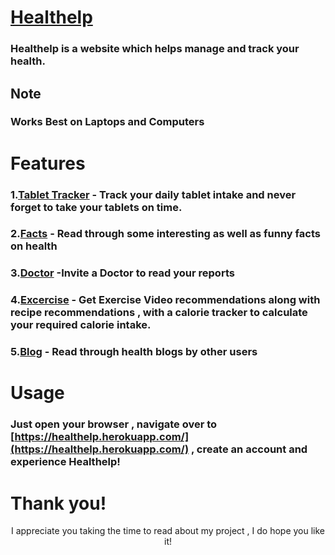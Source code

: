 # [Healthelp](https://healthelp.herokuapp.com)
### Healthelp is a website which helps manage and track your health.




## Note
### Works Best on Laptops and Computers

# Features
### 1.[Tablet Tracker](https://healthelp.herokuapp.com/tablets) - Track your daily tablet intake and never forget to take your tablets on time.  

### 2.[Facts](https://healthelp.herokuapp.com/facts) - Read through some interesting as well as funny facts on health  

### 3.[Doctor](https://healthelp.herokuapp.com/doctor) -Invite a Doctor to read your reports  

### 4.[Excercise](https://healthelp.herokuapp.com/excercise) - Get Exercise Video recommendations along with recipe recommendations , with a calorie tracker to calculate your required calorie intake.  

### 5.[Blog](https://healthelp.herokuapp.com/blog) - Read through health blogs by other users

# Usage

### Just open your browser , navigate over to [https://healthelp.herokuapp.com/](https://healthelp.herokuapp.com/) , create an account and experience Healthelp!  

# Thank you!

<p style="text-align:center">I appreciate you taking the time to read about my project , I do hope you like it!</p>




